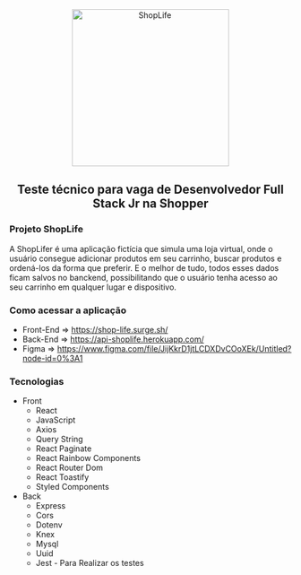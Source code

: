 <section align="center" id="cabecalho">
    <img align="center" width="280px" src="https://user-images.githubusercontent.com/20983673/195227872-de0e2e01-4c24-4151-8cc6-d0cd45176cf6.png" alt="ShopLife" title="ShopLife" />
     <h1 align="center">Teste técnico para vaga de Desenvolvedor Full Stack Jr na Shopper</h1>
</section>

### Projeto ShopLife
A ShopLifer é uma aplicação fictícia que simula uma loja virtual, onde o usuário consegue adicionar produtos em seu carrinho, buscar produtos e ordená-los da forma que preferir. E o melhor de tudo, todos esses dados ficam salvos no banckend, possibilitando que o usuário tenha acesso ao seu carrinho em qualquer lugar e dispositivo.

### Como acessar a aplicação
* Front-End =>
https://shop-life.surge.sh/
*  Back-End =>
https://api-shoplife.herokuapp.com/
* Figma => https://www.figma.com/file/JijKkrD1jtLCDXDvCOoXEk/Untitled?node-id=0%3A1

### Tecnologias
* Front
  * React
  * JavaScript
  * Axios
  * Query String
  * React Paginate
  * React Rainbow Components
  * React Router Dom
  * React Toastify
  * Styled Components
* Back
  * Express
  * Cors
  * Dotenv
  * Knex
  * Mysql
  * Uuid
  * Jest - Para Realizar os testes
